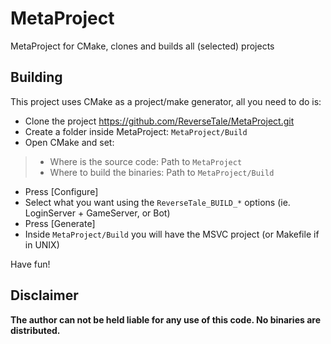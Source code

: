 # MetaProject
MetaProject for CMake, clones and builds all (selected) projects

## Building

This project uses CMake as a project/make generator, all you need to do is:

* Clone the project https://github.com/ReverseTale/MetaProject.git
* Create a folder inside MetaProject: `MetaProject/Build`
* Open CMake and set: 
> * Where is the source code: Path to `MetaProject`
> * Where to build the binaries: Path to `MetaProject/Build`
* Press [Configure]
* Select what you want using the `ReverseTale_BUILD_*` options (ie. LoginServer + GameServer, or Bot)
* Press [Generate]
* Inside `MetaProject/Build` you will have the MSVC project (or Makefile if in UNIX)


Have fun!


## Disclaimer

**The author can not be held liable for any use of this code. No binaries are distributed.**
